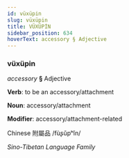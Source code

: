 ```yaml
---
id: vüxüpin
slug: vüxüpin
title: VÜXÜPİN
sidebar_position: 634
hoverText: accessory § Adjective
---
```


### vüxüpin

*accessory* **§** Adjective

**Verb**: to be an accessory/attachment

**Noun**: accessory/attachment

**Modifier**: accessory/attachment-related

Chinese 附屬品 /fùʂǔpʰǐn/

*Sino-Tibetan Language Family*